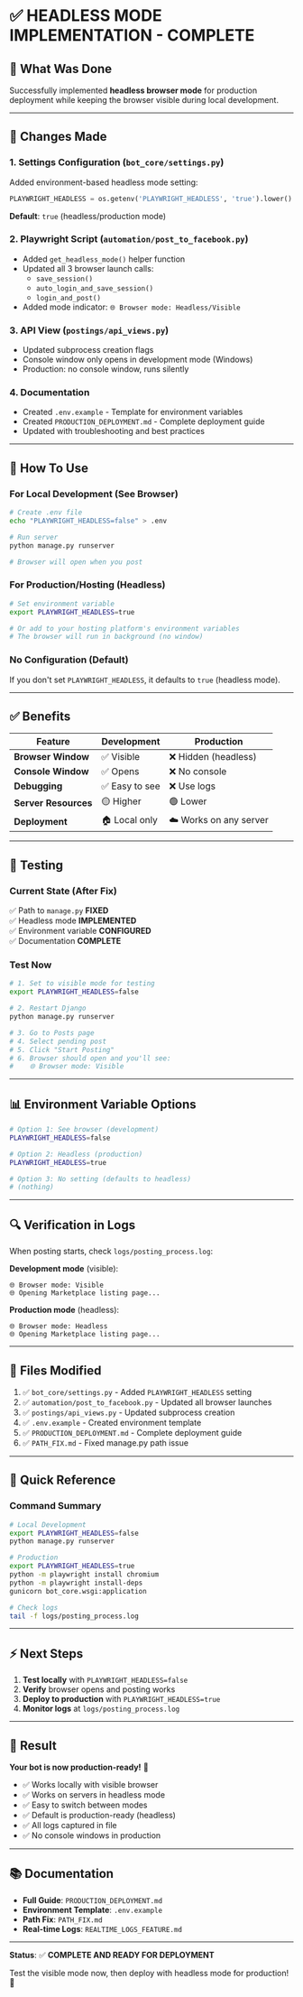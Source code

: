 # ✅ HEADLESS MODE IMPLEMENTATION - COMPLETE

## 🎯 What Was Done

Successfully implemented **headless browser mode** for production deployment while keeping the browser visible during local development.

---

## 📝 Changes Made

### 1. **Settings Configuration** (`bot_core/settings.py`)
Added environment-based headless mode setting:
```python
PLAYWRIGHT_HEADLESS = os.getenv('PLAYWRIGHT_HEADLESS', 'true').lower() == 'true'
```
**Default**: `true` (headless/production mode)

### 2. **Playwright Script** (`automation/post_to_facebook.py`)
- Added `get_headless_mode()` helper function
- Updated all 3 browser launch calls:
  - `save_session()`
  - `auto_login_and_save_session()`
  - `login_and_post()`
- Added mode indicator: `🌐 Browser mode: Headless/Visible`

### 3. **API View** (`postings/api_views.py`)
- Updated subprocess creation flags
- Console window only opens in development mode (Windows)
- Production: no console window, runs silently

### 4. **Documentation**
- Created `.env.example` - Template for environment variables
- Created `PRODUCTION_DEPLOYMENT.md` - Complete deployment guide
- Updated with troubleshooting and best practices

---

## 🚀 How To Use

### For Local Development (See Browser)
```bash
# Create .env file
echo "PLAYWRIGHT_HEADLESS=false" > .env

# Run server
python manage.py runserver

# Browser will open when you post
```

### For Production/Hosting (Headless)
```bash
# Set environment variable
export PLAYWRIGHT_HEADLESS=true

# Or add to your hosting platform's environment variables
# The browser will run in background (no window)
```

### No Configuration (Default)
If you don't set `PLAYWRIGHT_HEADLESS`, it defaults to `true` (headless mode).

---

## ✅ Benefits

| Feature | Development | Production |
|---------|------------|------------|
| **Browser Window** | ✅ Visible | ❌ Hidden (headless) |
| **Console Window** | ✅ Opens | ❌ No console |
| **Debugging** | ✅ Easy to see | ❌ Use logs |
| **Server Resources** | 🟡 Higher | 🟢 Lower |
| **Deployment** | 🏠 Local only | ☁️ Works on any server |

---

## 🧪 Testing

### Current State (After Fix)
✅ Path to `manage.py` **FIXED**  
✅ Headless mode **IMPLEMENTED**  
✅ Environment variable **CONFIGURED**  
✅ Documentation **COMPLETE**  

### Test Now
```bash
# 1. Set to visible mode for testing
export PLAYWRIGHT_HEADLESS=false

# 2. Restart Django
python manage.py runserver

# 3. Go to Posts page
# 4. Select pending post
# 5. Click "Start Posting"
# 6. Browser should open and you'll see:
#    🌐 Browser mode: Visible
```

---

## 📊 Environment Variable Options

```bash
# Option 1: See browser (development)
PLAYWRIGHT_HEADLESS=false

# Option 2: Headless (production)
PLAYWRIGHT_HEADLESS=true

# Option 3: No setting (defaults to headless)
# (nothing)
```

---

## 🔍 Verification in Logs

When posting starts, check `logs/posting_process.log`:

**Development mode** (visible):
```
🌐 Browser mode: Visible
🌐 Opening Marketplace listing page...
```

**Production mode** (headless):
```
🌐 Browser mode: Headless
🌐 Opening Marketplace listing page...
```

---

## 📁 Files Modified

1. ✅ `bot_core/settings.py` - Added `PLAYWRIGHT_HEADLESS` setting
2. ✅ `automation/post_to_facebook.py` - Updated all browser launches
3. ✅ `postings/api_views.py` - Updated subprocess creation
4. ✅ `.env.example` - Created environment template
5. ✅ `PRODUCTION_DEPLOYMENT.md` - Complete deployment guide
6. ✅ `PATH_FIX.md` - Fixed manage.py path issue

---

## 🎯 Quick Reference

### Command Summary

```bash
# Local Development
export PLAYWRIGHT_HEADLESS=false
python manage.py runserver

# Production
export PLAYWRIGHT_HEADLESS=true
python -m playwright install chromium
python -m playwright install-deps
gunicorn bot_core.wsgi:application

# Check logs
tail -f logs/posting_process.log
```

---

## ⚡ Next Steps

1. **Test locally** with `PLAYWRIGHT_HEADLESS=false`
2. **Verify** browser opens and posting works
3. **Deploy to production** with `PLAYWRIGHT_HEADLESS=true`
4. **Monitor logs** at `logs/posting_process.log`

---

## 🎉 Result

**Your bot is now production-ready!** 🚀

- ✅ Works locally with visible browser
- ✅ Works on servers in headless mode  
- ✅ Easy to switch between modes
- ✅ Default is production-ready (headless)
- ✅ All logs captured in file
- ✅ No console windows in production

---

## 📚 Documentation

- **Full Guide**: `PRODUCTION_DEPLOYMENT.md`
- **Environment Template**: `.env.example`
- **Path Fix**: `PATH_FIX.md`
- **Real-time Logs**: `REALTIME_LOGS_FEATURE.md`

---

**Status**: ✅ **COMPLETE AND READY FOR DEPLOYMENT**

Test the visible mode now, then deploy with headless mode for production! 🎊
